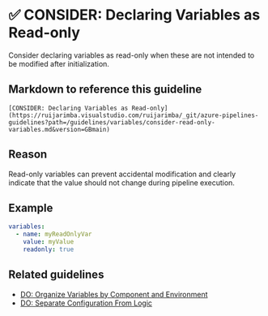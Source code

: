 # ✅ CONSIDER: Declaring Variables as Read-only

Consider declaring variables as read-only when these are not intended to be
modified after initialization.

## Markdown to reference this guideline

```plaintext
[CONSIDER: Declaring Variables as Read-only](https://ruijarimba.visualstudio.com/ruijarimba/_git/azure-pipelines-guidelines?path=/guidelines/variables/consider-read-only-variables.md&version=GBmain)
```

## Reason

Read-only variables can prevent accidental modification and clearly indicate
that the value should not change during pipeline execution.

## Example

```yaml
variables:
  - name: myReadOnlyVar
    value: myValue
    readonly: true
```

## Related guidelines

- [DO: Organize Variables by Component and Environment](/guidelines/variables/do-organize-variables.md)
- [DO: Separate Configuration From Logic](/guidelines/variables/do-separate-configuration.md)
